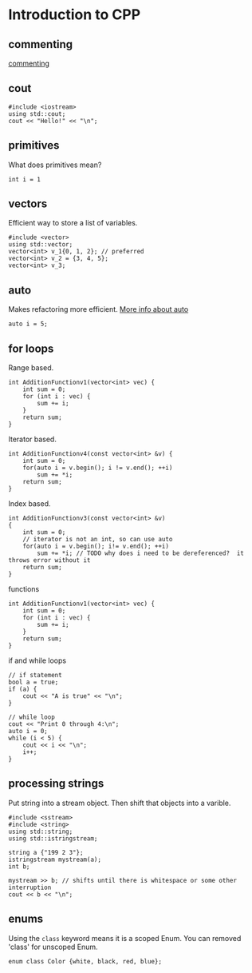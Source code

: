 # Introduction to CPP

## commenting

[commenting](https://visualstudiomagazine.com/Kunk0211)

## cout
```
#include <iostream>
using std::cout;
cout << "Hello!" << "\n";
```
## primitives
What does primitives mean?
```
int i = 1
```
## vectors
Efficient way to store a list of variables.
```
#include <vector>
using std::vector;
vector<int> v_1{0, 1, 2}; // preferred
vector<int> v_2 = {3, 4, 5};
vector<int> v_3;
```
## auto
Makes refactoring more efficient.  [More info about auto](https://www.geeksforgeeks.org/type-inference-in-c-auto-and-decltype/)

```
auto i = 5;
```
## for loops
Range based.
```
int AdditionFunctionv1(vector<int> vec) {
    int sum = 0;
    for (int i : vec) {
        sum += i;
    }
    return sum;
}
```
Iterator based.
```
int AdditionFunctionv4(const vector<int> &v) {
    int sum = 0;
    for(auto i = v.begin(); i != v.end(); ++i)
        sum += *i;
    return sum;
}
```
Index based.
```
int AdditionFunctionv3(const vector<int> &v)
{
    int sum = 0;
    // iterator is not an int, so can use auto
    for(auto i = v.begin(); i!= v.end(); ++i)
        sum += *i; // TODO why does i need to be dereferenced?  it throws error without it
    return sum;
}
```

functions
```
int AdditionFunctionv1(vector<int> vec) {
    int sum = 0;
    for (int i : vec) {
        sum += i;
    }
    return sum;
}
```

if and while loops
```
// if statement
bool a = true;
if (a) {
    cout << "A is true" << "\n";
}

// while loop
cout << "Print 0 through 4:\n";
auto i = 0;
while (i < 5) {
    cout << i << "\n";
    i++;
}
```
## processing strings
Put string into a stream object.  Then shift that objects into a varible.

```
#include <sstream>
#include <string>
using std::string;
using std::istringstream;

string a {"199 2 3"};
istringstream mystream(a);
int b;

mystream >> b; // shifts until there is whitespace or some other interruption
cout << b << "\n";
```
## enums
Using the `class` keyword means it is a scoped Enum.  You can removed 'class' for unscoped Enum.
```
enum class Color {white, black, red, blue};
```

